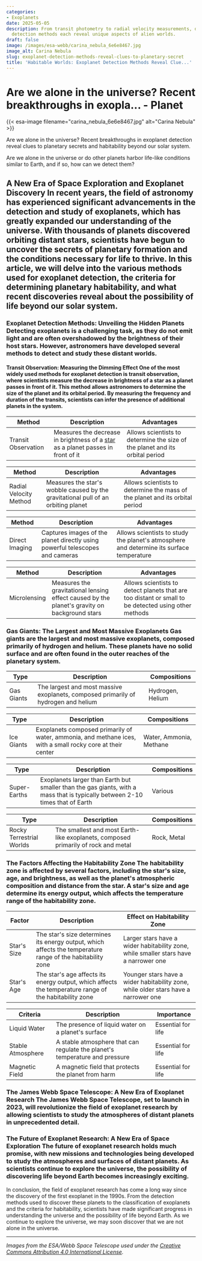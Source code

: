 ```yaml
---
categories:
- Exoplanets
date: 2025-05-05
description: From transit photometry to radial velocity measurements, diverse exoplanet
  detection methods each reveal unique aspects of alien worlds.
draft: false
image: /images/esa-webb/carina_nebula_6e6e8467.jpg
image_alt: Carina Nebula
slug: exoplanet-detection-methods-reveal-clues-to-planetary-secret
title: 'Habitable Worlds: Exoplanet Detection Methods Reveal Clue...'
---
```


# Are we alone in the universe? Recent breakthroughs in exopla... - Planet
{{< esa-image filename="carina_nebula_6e6e8467.jpg" alt="Carina Nebula" >}}



Are we alone in the universe? Recent breakthroughs in exoplanet detection reveal clues to planetary secrets and habitability beyond our solar system.

Are we alone in the universe or do other planets harbor life-like conditions similar to Earth, and if so, how can we detect them?

 ## A New Era of Space Exploration and Exoplanet Discovery In recent years, the field of astronomy has experienced significant advancements in the detection and study of exoplanets, which has greatly expanded our understanding of the universe. With thousands of planets discovered orbiting distant stars, scientists have begun to uncover the secrets of planetary formation and the conditions necessary for life to thrive. In this article, we will delve into the various methods used for exoplanet detection, the criteria for determining planetary habitability, and what recent discoveries reveal about the possibility of life beyond our solar system.

 ### Exoplanet Detection Methods: Unveiling the Hidden Planets Detecting exoplanets is a challenging task, as they do not emit light and are often overshadowed by the brightness of their host stars. However, astronomers have developed several methods to detect and study these distant worlds.

 #### Transit Observation: Measuring the Dimming Effect One of the most widely used methods for exoplanet detection is transit observation, where scientists measure the decrease in brightness of a star as a planet passes in front of it. This method allows astronomers to determine the size of the planet and its orbital period. By measuring the frequency and duration of the transits, scientists can infer the presence of additional planets in the system.

 | **Method** | **Description** | **Advantages** |
| --- | --- | --- |
| Transit Observation | Measures the decrease in brightness of a [star](/blog/the-elusive-habitability-of-exoplanets) as a planet passes in front of it | Allows scientists to determine the size of the planet and its orbital period | #### Radial Velocity Method: Detecting the Star's Wobble Another technique used for exoplanet detection is the radial velocity method, which involves measuring the star's wobble caused by the gravitational pull of an orbiting planet. By analyzing the star's spectrum, scientists can determine the velocity shift caused by the planet's gravitational pull, allowing them to infer the presence of a planet and its mass.

 | **Method** | **Description** | **Advantages** |
| --- | --- | --- |
| Radial Velocity Method | Measures the star's wobble caused by the gravitational pull of an orbiting planet | Allows scientists to determine the mass of the planet and its orbital period | #### Direct Imaging: Capturing a Planet's Image Direct imaging is a more recent method used for exoplanet detection, where scientists use powerful telescopes and cameras to capture images of the planet directly. This method allows astronomers to study the planet's atmosphere and determine its surface temperature.

 | **Method** | **Description** | **Advantages** |
| --- | --- | --- |
| Direct Imaging | Captures images of the planet directly using powerful telescopes and cameras | Allows scientists to study the planet's atmosphere and determine its surface temperature | #### Microlensing: Measuring the Gravitational Lensing Effect Microlensing is a method used to detect [exoplanets](/blog/a-new-method-to-detect-atmospheres-on-rocky-exoplanets) and [exoplanets](/blog/exoplanets-and-the-search-for-life-beyond-earth) by measuring the gravitational lensing effect caused by the planet's gravity on background stars. This method allows scientists to detect planets that are too distant or small to be detected using other methods.

 | **Method** | **Description** | **Advantages** |
| --- | --- | --- |
| Microlensing | Measures the gravitational lensing effect caused by the planet's gravity on background stars | Allows scientists to detect planets that are too distant or small to be detected using other methods | ## Planetary Classification: Understanding the Diverse Types of Exoplanets Exoplanets come in various sizes, masses, and compositions, and understanding their classification is crucial for determining their potential habitability. Scientists have categorized exoplanets into several types, including gas giants, ice giants, super-Earths, and rocky terrestrial worlds.

 ### Gas Giants: The Largest and Most Massive Exoplanets Gas giants are the largest and most massive exoplanets, composed primarily of hydrogen and helium. These planets have no solid surface and are often found in the outer reaches of the planetary system.

 | **Type** | **Description** | **Compositions** |
| --- | --- | --- |
| Gas Giants | The largest and most massive exoplanets, composed primarily of hydrogen and helium | Hydrogen, Helium | ### Ice Giants: The Coldest and Most Distant Exoplanets Ice giants are a type of exoplanet composed primarily of water, ammonia, and methane ices, with a small rocky core at their center. These planets are often found in the outer reaches of the planetary system and are extremely cold.

 | **Type** | **Description** | **Compositions** |
| --- | --- | --- |
| Ice Giants | Exoplanets composed primarily of water, ammonia, and methane ices, with a small rocky core at their center | Water, Ammonia, Methane | ### Super-Earths: The Planets in Between Super-Earths are a type of exoplanet that is larger than Earth but smaller than the gas giants. These planets have a mass that is typically between 2-10 times that of Earth and are often found in the habitable zones of their host stars.

 | **Type** | **Description** | **Compositions** |
| --- | --- | --- |
| Super-Earths | Exoplanets larger than Earth but smaller than the gas giants, with a mass that is typically between 2-10 times that of Earth | Various | ### Rocky Terrestrial Worlds: The Planets Most Similar to Earth Rocky terrestrial worlds are the smallest and most Earth-like exoplanets, composed primarily of rock and metal. These planets have a solid surface and are often found in the inner reaches of the planetary system.

 | **Type** | **Description** | **Compositions** |
| --- | --- | --- |
| Rocky Terrestrial Worlds | The smallest and most Earth-like exoplanets, composed primarily of rock and metal | Rock, Metal | ## Habitability Zones: The Goldilocks Zone for Life The habitability zone, also known as the Goldilocks zone, is the region around a star where the temperature is just right for liquid water to exist on a planet's surface. This zone is determined by the star's size, age, and brightness, as well as the planet's atmospheric composition and distance from the star.

 ### The Factors Affecting the Habitability Zone The habitability zone is affected by several factors, including the star's size, age, and brightness, as well as the planet's atmospheric composition and distance from the star. A star's size and age determine its energy output, which affects the temperature range of the habitability zone.

 | **Factor** | **Description** | **Effect on Habitability Zone** |
| --- | --- | --- |
| Star's Size | The star's size determines its energy output, which affects the temperature range of the habitability zone | Larger stars have a wider habitability zone, while smaller stars have a narrower one |
| Star's Age | The star's age affects its energy output, which affects the temperature range of the habitability zone | Younger stars have a wider habitability zone, while older stars have a narrower one | ### The Criteria for Planetary Habitability The criteria for planetary habitability include the presence of liquid water, a stable atmosphere, and a magnetic field to protect the planet from harm. Additionally, the planet's size, mass, and composition also play a crucial role in determining its habitability.

 | **Criteria** | **Description** | **Importance** |
| --- | --- | --- |
| Liquid Water | The presence of liquid water on a planet's surface | Essential for life |
| Stable Atmosphere | A stable atmosphere that can regulate the planet's temperature and pressure | Essential for life |
| Magnetic Field | A magnetic field that protects the planet from harm | Essential for life | ## Recent Breakthroughs and the Future of Exoplanet Research Recent breakthroughs in exoplanet research have shed light on the possibility of life beyond our solar system. The discovery of exoplanets such as Kepler-452b and Proxima b has revealed that Earth-like planets can exist in the habitable zones of distant stars.

 ### The James Webb Space Telescope: A New Era of Exoplanet Research The James Webb Space Telescope, set to launch in 2023, will revolutionize the field of exoplanet research by allowing scientists to study the atmospheres of distant planets in unprecedented detail.

 ### The Future of Exoplanet Research: A New Era of Space Exploration The future of exoplanet research holds much promise, with new missions and technologies being developed to study the atmospheres and surfaces of distant planets. As scientists continue to explore the universe, the possibility of discovering life beyond Earth becomes increasingly exciting.

 In conclusion, the field of exoplanet research has come a long way since the discovery of the first exoplanet in the 1990s. From the detection methods used to discover these planets to the classification of exoplanets and the criteria for habitability, scientists have made significant progress in understanding the universe and the possibility of life beyond Earth. As we continue to explore the universe, we may soon discover that we are not alone in the universe.

---

*Images from the ESA/Webb Space Telescope used under the [Creative Commons Attribution 4.0 International License](https://creativecommons.org/licenses/by/4.0).*